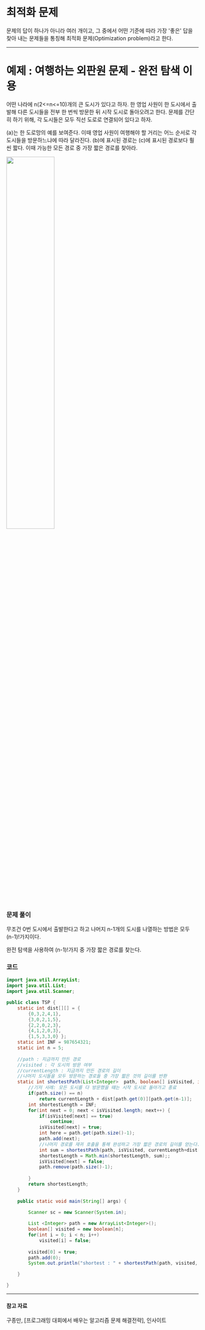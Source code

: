 # 최적화 문제
문제의 답이 하나가 아니라 여러 개이고, 그 중에서 어떤 기준에 따라 가장 '좋은' 답을 찾아 내는 문제들을 통칭해 최적화 문제(Optimization problem)라고 한다.
***
# 예제 : 여행하는 외판원 문제 - 완전 탐색 이용
어떤 나라에 n(2<=n<=10)개의 큰 도시가 있다고 하자. 한 영업 사원이 한 도시에서 출발해 다른 도시들을 전부 한 번씩 방문한 뒤 시작 도시로 돌아오려고 한다. 문제를 간단히 하기 위해,
각 도시들은 모두 직선 도로로 연결되어 있다고 하자. 

(a)는 한 도로망의 예를 보여준다. 이때 영업 사원이 여행해야 할 거리는 어느 순서로 각 도시들을 방문하느냐에 따라 달라진다.
(b)에 표시된 경로는 (c)에 표시된 경로보다 훨씬 짧다. 이때 가능한 모든 경로 중 가장 짧은 경로를 찾아라.

<img src="https://user-images.githubusercontent.com/64197428/143446454-ad8cb7b5-3b46-4e2e-b47c-d988b6e92d46.png" width="50%" height="50%">

### 문제 풀이
무조건 0번 도시에서 출발한다고 하고 나머지 n-1개의 도시를 나열하는 방법은 모두 (n-1)!가지이다.

완전 탐색을 사용하여 (n-1)!가지 중 가장 짧은 경로를 찾는다.
### 코드
```java
import java.util.ArrayList;
import java.util.List;
import java.util.Scanner;

public class TSP {
	static int dist[][] = {
        {0,3,2,4,1}, 
        {3,0,2,1,5}, 
        {2,2,0,2,3}, 
        {4,1,2,0,3}, 
        {1,5,3,3,0} };
	static int INF = 987654321;
	static int n = 5;
	
	//path : 지금까지 만든 경로
	//visited : 각 도시의 방문 여부
	//currentLength : 지금까지 만든 경로의 길이
	//나머지 도시들을 모두 방문하는 경로들 중 가장 짧은 것의 길이를 반환
	static int shortestPath(List<Integer>  path, boolean[] isVisited, int currentLength) {
		//기저 사례: 모든 도시를 다 방문했을 떄는 시작 도시로 돌아가고 종료
		if(path.size() == n)
			return currentLength + dist[path.get(0)][path.get(n-1)];
		int shortestLength = INF;
		for(int next = 0; next < isVisited.length; next++) {
			if(isVisited[next] == true)
				continue;
			isVisited[next] = true;
			int here = path.get(path.size()-1);
			path.add(next);
			//나머지 경로를 재귀 호출을 통해 완성하고 가장 짧은 경로의 길이를 얻는다.
			int sum = shortestPath(path, isVisited, currentLength+dist[here][next]);
			shortestLength = Math.min(shortestLength, sum);;
			isVisited[next] = false;
			path.remove(path.size()-1);
			
		}
		return shortestLength;
	}
	
	public static void main(String[] args) {

		Scanner sc = new Scanner(System.in);
		
		List <Integer> path = new ArrayList<Integer>();
		boolean[] visited = new boolean[n];
		for(int i = 0; i < n; i++)
			visited[i] = false;
		
		visited[0] = true;
		path.add(0);
		System.out.println("shortest : " + shortestPath(path, visited, 0));

	}

}
```

***


#### 참고 자료
구종만, [프로그래밍 대회에서 배우는 알고리즘 문제 해결전략], 인사이트
